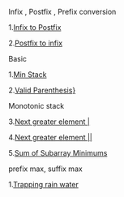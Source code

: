 
Infix , Postfix , Prefix conversion

1.[Infix to Postfix](https://www.geeksforgeeks.org/problems/infix-to-postfix-1587115620/1?utm_source=youtube&utm_medium=collab_striver_ytdescription&utm_campaign=infix-to-postfix)

2.[Postfix to infix](https://www.geeksforgeeks.org/problems/postfix-to-infix-conversion/1?utm_source=youtube&utm_medium=collab_striver_ytdescription&utm_campaign=postfix-to-prefix-conversion)

Basic

1.[Min Stack](https://leetcode.com/problems/min-stack/)

2.[Valid Parenthesis}](https://leetcode.com/problems/valid-parentheses/submissions/1596175612/)

Monotonic stack

3.[Next greater element |](https://leetcode.com/problems/next-greater-element-i/description/)

4.[Next greater element ||](https://leetcode.com/problems/next-greater-element-ii/submissions/1597240746/)

5.[Sum of Subarray Minimums](https://leetcode.com/problems/sum-of-subarray-minimums/submissions/1599860273/)

prefix max, suffix max

1.[Trapping rain water](https://leetcode.com/problems/trapping-rain-water/submissions/1597303748/)
